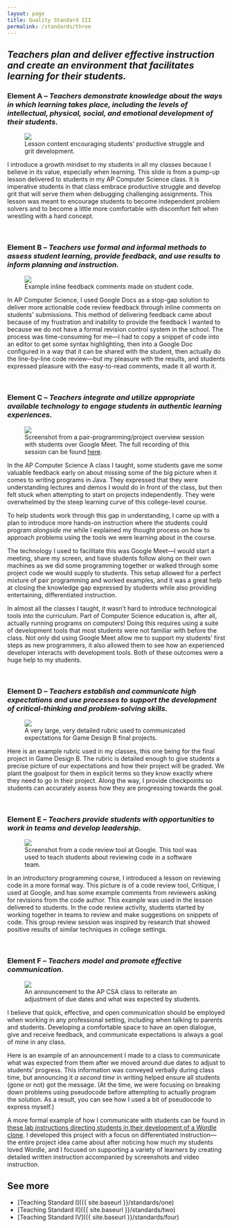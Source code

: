 ```yaml
---
layout: page
title: Quality Standard III
permalink: /standards/three
---
```


## _Teachers plan and deliver effective instruction and create an environment that facilitates learning for their students._

### Element A – _Teachers demonstrate knowledge about the ways in which learning takes place, including the levels of intellectual, physical, social, and emotional development of their students._

<figure>
	<img src="{{ site.baseurl }}/images/grit.png">
	<figcaption>Lesson content encouraging students' productive struggle and grit development.</figcaption>
</figure>

I introduce a growth mindset to my students in all my classes because I believe in its value, especially when learning. This slide is from a pump-up lesson delivered to students in my AP Computer Science class. It is imperative students in that class embrace productive struggle and develop grit that will serve them when debugging challenging assignments. This lesson was meant to encourage students to become independent problem solvers and to become a little more comfortable with discomfort felt when wrestling with a hard concept.

<br>

### Element B – _Teachers use formal and informal methods to assess student learning, provide feedback, and use results to inform planning and instruction._

<figure>
	<img src="{{ site.baseurl }}/images/code-feedback.png">
	<figcaption>Example inline feedback comments made on student code.</figcaption>
</figure>

In AP Computer Science, I used Google Docs as a stop-gap solution to deliver more actionable code review feedback through inline comments on students' submissions. This method of delivering feedback came about because of my frustration and inability to provide the feedback I wanted to because we do not have a formal revision control system in the school. The process was time-consuming for me—I had to copy a snippet of code into an editor to get some syntax highlighting, then into a Google Doc configured in a way that it can be shared with the student, then actually do the line-by-line code review—but my pleasure with the results, and students expressed pleasure with the easy-to-read comments, made it all worth it.

<br>

### Element C – _Teachers integrate and utilize appropriate available technology to engage students in authentic learning experiences._

<figure>
	<img src="{{ site.baseurl }}/images/maze-project-overview-meet.png">
	<figcaption>Screenshot from a pair-programming/project overview session with students over Google Meet. The full recording of this session can be found <a href="https://drive.google.com/file/d/1otZJUR3qAvHkVz-qCzdcS_u8owZmcAc9/view?usp=sharing">here</a>.</figcaption>
</figure>

In the AP Computer Science A class I taught, some students gave me some valuable feedback early on about missing some of the big picture when it comes to writing programs in Java. They expressed that they were understanding lectures and demos I would do in front of the class, but then felt stuck when attempting to start on projects independently. They were overwhelmed by the steep learning curve of this college-level course.

To help students work through this gap in understanding, I came up with a plan to introduce more hands-on instruction where the students could program _alongside me_ while I explained my thought process on how to approach problems using the tools we were learning about in the course.

The technology I used to facilitate this was Google Meet—I would start a meeting, share my screen, and have students follow along on their own machines as we did some programming together or walked through some project code we would supply to students. This setup allowed for a perfect mixture of pair programming and worked examples, and it was a great help at closing the knowledge gap expressed by students while also providing entertaining, differentiated instruction.

In almost all the classes I taught, it wasn’t hard to introduce technological tools into the curriculum. Part of Computer Science education is, after all, actually running programs on computers! Doing this requires using a suite of development tools that most students were not familiar with before the class. Not only did using Google Meet allow me to support my students’ first steps as new programmers, it also allowed them to see how an experienced developer interacts with development tools. Both of these outcomes were a huge help to my students.

<br>

### Element D – _Teachers establish and communicate high expectations and use processes to support the development of critical-thinking and problem-solving skills._

<figure>
	<img src="{{ site.baseurl }}/images/game-design-b-rubric.png">
	<figcaption>A very large, very detailed rubric used to communicated expectations for Game Design B final projects.</figcaption>
</figure>

Here is an example rubric used in my classes, this one being for the final project in Game Design B. The rubric is detailed enough to give students a precise picture of our expectations and how their project will be graded. We plant the goalpost for them in explicit terms so they know exactly where they need to go in their project. Along the way, I provide checkpoints so students can accurately assess how they are progressing towards the goal.

<br>

### Element E – _Teachers provide students with opportunities to work in teams and develop leadership._

<figure>
	<img src="{{ site.baseurl }}/images/critique.png">
	<figcaption>Screenshot from a code review tool at Google. This tool was used to teach students about reviewing code in a software team.</figcaption>
</figure>

In an introductory programming course, I introduced a lesson on reviewing code in a more formal way. This picture is of a code review tool, Critique, I used at Google, and has some example comments from reviewers asking for revisions from the code author. This example was used in the lesson delivered to students. In the code review activity, students started by working together in teams to review and make suggestions on snippets of code. This group review session was inspired by research that showed positive results of similar techniques in college settings.

<br>

### Element F – _Teachers model and promote effective communication._

<figure>
	<img src="{{ site.baseurl }}/images/ap-class-announcement.png">
	<figcaption>An announcement to the AP CSA class to reiterate an adjustment of due dates and what was expected by students.</figcaption>
</figure>

I believe that quick, effective, and open communication should be employed when working in any professional setting, including when talking to parents and students. Developing a comfortable space to have an open dialogue, give and receive feedback, and communicate expectations is always a goal of mine in any class.

Here is an example of an announcement I made to a class to communicate what was expected from them after we moved around due dates to adjust to students’ progress. This information was conveyed verbally during class time, but announcing it _a second time_ in writing helped ensure all students (gone or not) got the message. (At the time, we were focusing on breaking down problems using pseudocode before attempting to actually program the solution. As a result, you can see how I used a bit of pseudocode to express myself.)

A more formal example of how I communicate with students can be found in [these lab instructions directing students in their development of a Wordle clone](https://github.com/ianfisk/teaching-materials/blob/main/wordle/part-one/README.md). I developed this project with a focus on differentiated instruction—the entire project idea came about after noticing how much my students loved Wordle, and I focused on supporting a variety of learners by creating detailed written instruction accompanied by screenshots and video instruction.

## See more

- [Teaching Standard I]({{ site.baseurl }}/standards/one)
- [Teaching Standard II]({{ site.baseurl }}/standards/two)
- [Teaching Standard IV]({{ site.baseurl }}/standards/four)
